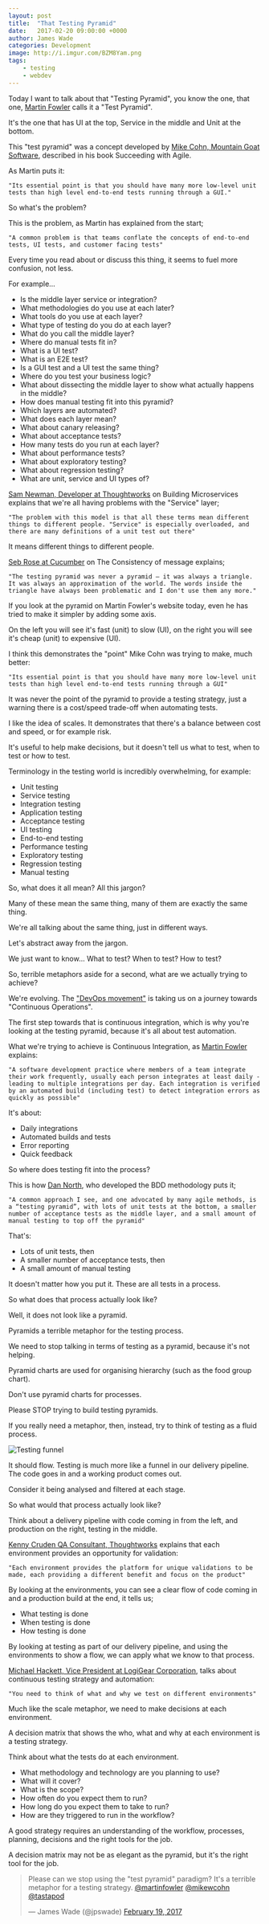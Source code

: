 ```yaml
---
layout: post
title:  "That Testing Pyramid"
date:   2017-02-20 09:00:00 +0000
author: James Wade
categories: Development
image: http://i.imgur.com/BZM8Yam.png
tags:
    - testing
    - webdev
---
```


Today I want to talk about that "Testing Pyramid", you know the one, that one, [Martin Fowler](https://martinfowler.com/) calls it a "Test Pyramid".

It's the one that has UI at the top, Service in the middle and Unit at the bottom.

This "test pyramid" was a concept developed by [Mike Cohn, Mountain Goat Software](https://www.mountaingoatsoftware.com/), described in his book Succeeding with Agile.

As Martin puts it:
    
    "Its essential point is that you should have many more low-level unit tests than high level end-to-end tests running through a GUI."

So what's the problem?

<!--more-->

This is the problem, as Martin has explained from the start;

    "A common problem is that teams conflate the concepts of end-to-end tests, UI tests, and customer facing tests"

Every time you read about or discuss this thing, it seems to fuel more confusion, not less.

For example...

- Is the middle layer service or integration?
- What methodologies do you use at each later?
- What tools do you use at each layer?
- What type of testing do you do at each layer?
- What do you call the middle layer?
- Where do manual tests fit in?
- What is a UI test?
- What is an E2E test?
- Is a GUI test and a UI test the same thing?
- Where do you test your business logic?
- What about dissecting the middle layer to show what actually happens in the middle?
- How does manual testing fit into this pyramid?
- Which layers are automated?
- What does each layer mean?
- What about canary releasing?
- What about acceptance tests?
- How many tests do you run at each layer?
- What about performance tests?
- What about exploratory testing?
- What about regression testing?
- What are unit, service and UI types of?

[Sam Newman, Developer at Thoughtworks](https://www.oreilly.com/learning/building-microservices-testing) on Building Microservices explains that we're all having problems with the "Service" layer;
    
    "The problem with this model is that all these terms mean different things to different people. "Service" is especially overloaded, and there are many definitions of a unit test out there"

It means different things to different people.

[Seb Rose at Cucumber](http://claysnow.co.uk/architectural-alignment-and-test-induced-design-damage-fallacy/) on The Consistency of message explains;
    
    "The testing pyramid was never a pyramid – it was always a triangle. It was always an approximation of the world. The words inside the triangle have always been problematic and I don't use them any more."

If you look at the pyramid  on Martin Fowler's website today, even he has tried to make it simpler by adding some axis.

On the left you will see it's fast (unit) to slow (UI), on the right you will see it's cheap (unit) to expensive (UI).

I think this demonstrates the "point" Mike Cohn was trying to make, much better:

    "Its essential point is that you should have many more low-level unit tests than high level end-to-end tests running through a GUI"

It was never the point of the pyramid to provide a testing strategy, just a warning there is a cost/speed trade-off when automating tests.

I like the idea of scales. It demonstrates that there's a balance between cost and speed, or for example risk.

It's useful to help make decisions, but it doesn't tell us what to test, when to test or how to test.

Terminology in the testing world is incredibly overwhelming, for example:

- Unit testing
- Service testing
- Integration testing
- Application testing
- Acceptance testing
- UI testing
- End-to-end testing
- Performance testing
- Exploratory testing
- Regression testing
- Manual testing

So, what does it all mean? All this jargon?
 
Many of these mean the same thing, many of them are exactly the same thing.
 
We're all talking about the same thing, just in different ways.
 
Let's abstract away from the jargon.

We just want to know... What to test? When to test? How to test?

So, terrible metaphors aside for a second, what are we actually trying to achieve?

We're evolving. The ["DevOps movement"](https://saucelabs.com/blog/from-engineering-to-devops-the-sauce-journey) is taking us on a journey towards "Continuous Operations".

The first step towards that is continuous integration, which is why you're looking at the testing pyramid, because it's all about test automation.

What we're trying to achieve is Continuous Integration, as [Martin Fowler](https://www.martinfowler.com/articles/continuousIntegration.html) explains:

    "A software development practice where members of a team integrate their work frequently, usually each person integrates at least daily - leading to multiple integrations per day. Each integration is verified by an automated build (including test) to detect integration errors as quickly as possible"

It's about:
- Daily integrations
- Automated builds and tests
- Error reporting
- Quick feedback

So where does testing fit into the process?

This is how [Dan North](https://dannorth.net/2016/04/20/awa-interview/), who developed the BDD methodology puts it;

    "A common approach I see, and one advocated by many agile methods, is a “testing pyramid”, with lots of unit tests at the bottom, a smaller number of acceptance tests as the middle layer, and a small amount of manual testing to top off the pyramid"

That's:

- Lots of unit tests, then
- A smaller number of acceptance tests, then
- A small amount of manual testing

It doesn't matter how you put it. These are all tests in a process.

So what does that process actually look like?

Well, it does not look like a pyramid.

Pyramids a terrible metaphor for the testing process.

We need to stop talking in terms of testing as a pyramid, because it's not helping.

Pyramid charts are used for organising hierarchy (such as the food group chart).

Don't use pyramid charts for processes.

Please STOP trying to build testing pyramids.

If you really need a metaphor, then, instead, try to think of testing as a fluid process.

![Testing funnel](http://i.imgur.com/BZM8Yam.png)

It should flow. Testing is much more like a funnel in our delivery pipeline. The code goes in and a working product comes out.

Consider it being analysed and filtered at each stage.

So what would that process actually look like?

Think about a delivery pipeline with code coming in from the left, and production on the right, testing in the middle.

[Kenny Cruden QA Consultant, Thoughtworks](https://www.thoughtworks.com/insights/blog/qa-role-what-it-really) explains that each environment provides an opportunity for validation:
    
    "Each environment provides the platform for unique validations to be made, each providing a different benefit and focus on the product"

By looking at the environments, you can see a clear flow of code coming in and a production build at the end, it tells us;

- What testing is done
- When testing is done
- How testing is done

By looking at testing as part of our delivery pipeline, and using the environments to show a flow, we can apply what we know to that process.

[Michael Hackett, Vice President at LogiGear Corporation](http://www.logigear.com/magazine/exploratory-testing/continuous-testing-part-2-strategy-and-automation-goals-for-test-teams/), talks about continuous testing strategy and automation: 

    "You need to think of what and why we test on different environments"
    
Much like the scale metaphor, we need to make decisions at each environment.

A decision matrix that shows the who, what and why at each environment is a testing strategy.

Think about what the tests do at each environment.

- What methodology and technology are you planning to use?
- What will it cover?
- What is the scope?
- How often do you expect them to run?
- How long do you expect them to take to run?
- How are they triggered to run in the workflow?

A good strategy requires an understanding of the workflow, processes, planning, decisions and the right tools for the job.

A decision matrix may not be as elegant as the pyramid, but it's the right tool for the job.

<blockquote class="twitter-tweet" data-lang="en"><p lang="en" dir="ltr">Please can we stop using the &quot;test pyramid&quot; paradigm? It&#39;s a terrible metaphor for a testing strategy. <a href="https://twitter.com/martinfowler">@martinfowler</a> <a href="https://twitter.com/mikewcohn">@mikewcohn</a> <a href="https://twitter.com/tastapod">@tastapod</a></p>&mdash; James Wade (@jpswade) <a href="https://twitter.com/jpswade/status/833332335588364290">February 19, 2017</a></blockquote>
<script async src="//platform.twitter.com/widgets.js" charset="utf-8"></script>